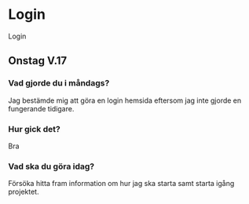 # Login
Login



## Onstag V.17 

### Vad gjorde du i måndags?
Jag bestämde mig att göra en login hemsida eftersom jag inte gjorde en fungerande tidigare. 

### Hur gick det?
Bra

### Vad ska du göra idag?
Försöka hitta fram information om hur jag ska starta samt starta igång projektet. 

